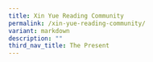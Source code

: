 ```yaml
---
title: Xin Yue Reading Community
permalink: /xin-yue-reading-community/
variant: markdown
description: ""
third_nav_title: The Present
---
```

